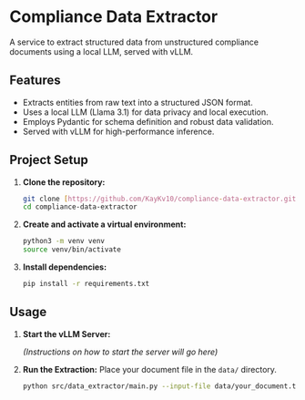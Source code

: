 # Compliance Data Extractor

A service to extract structured data from unstructured compliance documents using a local LLM, served with vLLM.

## Features

- Extracts entities from raw text into a structured JSON format.
- Uses a local LLM (Llama 3.1) for data privacy and local execution.
- Employs Pydantic for schema definition and robust data validation.
- Served with vLLM for high-performance inference.

## Project Setup

1. **Clone the repository:**

    ```bash
    git clone [https://github.com/KayKv10/compliance-data-extractor.git](https://github.com/KayKv10/compliance-data-extractor.git)
    cd compliance-data-extractor
    ```

2. **Create and activate a virtual environment:**

    ```bash
    python3 -m venv venv
    source venv/bin/activate
    ```

3. **Install dependencies:**

    ```bash
    pip install -r requirements.txt
    ```

## Usage

1. **Start the vLLM Server:**

    *(Instructions on how to start the server will go here)*

2. **Run the Extraction:**
    Place your document file in the `data/` directory.

    ```bash
    python src/data_extractor/main.py --input-file data/your_document.txt --output-file output.json
    ```
